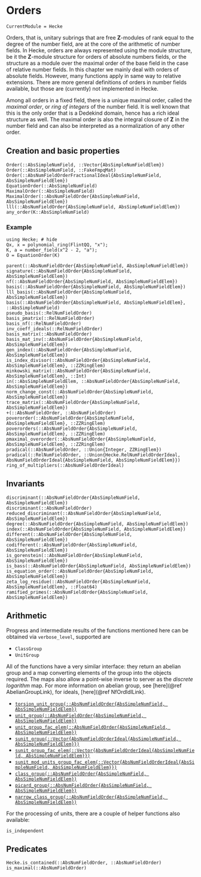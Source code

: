 # Orders
```@meta
CurrentModule = Hecke
```

Orders, that is, unitary subrings that are free $\mathbf{Z}$-modules of rank
equal to the degree of the number field, are at the core of the
arithmetic of number fields. In Hecke, orders are always represented
using the module structure, be it the $\mathbf{Z}$-module structure for orders
of absolute numbers fields, or the structure as a module over the
maximal order of the base field in the case of relative number fields.
In this chapter we mainly deal with orders of absolute fields.
However, many functions apply in same way to relative extensions.
There are more general definitions of orders in number fields
available, but those are (currently) not implemented in Hecke.

Among all orders in a fixed field, there is a unique maximal order,
called the *maximal order*, or *ring of integers* of the number field.
It is well known that this is the only order that is a Dedekind
domain, hence has a rich ideal structure as well.
The maximal order is also the integral closure of $\mathbf{Z}$ in the number field
and can also be interpreted as a normalization of any other order.

## Creation and basic properties

```@docs
Order(::AbsSimpleNumField, ::Vector{AbsSimpleNumFieldElem})
Order(::AbsSimpleNumField, ::FakeFmpqMat)
Order(::AbsNumFieldOrderFractionalIdeal{AbsSimpleNumField, AbsSimpleNumFieldElem})
EquationOrder(::AbsSimpleNumField)
MaximalOrder(::AbsSimpleNumField)
MaximalOrder(::AbsNumFieldOrder{AbsSimpleNumField, AbsSimpleNumFieldElem})
lll(::AbsNumFieldOrder{AbsSimpleNumField, AbsSimpleNumFieldElem})
any_order(K::AbsSimpleNumField)
```

### Example

```@repl
using Hecke; # hide
Qx, x = polynomial_ring(FlintQQ, "x");
K, a = number_field(x^2 - 2, "a");
O = EquationOrder(K)
```

```@docs
parent(::AbsNumFieldOrder{AbsSimpleNumField, AbsSimpleNumFieldElem})
signature(::AbsNumFieldOrder{AbsSimpleNumField, AbsSimpleNumFieldElem})
nf(::AbsNumFieldOrder{AbsSimpleNumField, AbsSimpleNumFieldElem})
basis(::AbsNumFieldOrder{AbsSimpleNumField, AbsSimpleNumFieldElem})
lll_basis(::AbsNumFieldOrder{AbsSimpleNumField, AbsSimpleNumFieldElem})
basis(::AbsNumFieldOrder{AbsSimpleNumField, AbsSimpleNumFieldElem}, ::AbsSimpleNumField)
pseudo_basis(::RelNumFieldOrder)
basis_pmatrix(::RelNumFieldOrder)
basis_nf(::RelNumFieldOrder)
inv_coeff_ideals(::RelNumFieldOrder)
basis_matrix(::AbsNumFieldOrder)
basis_mat_inv(::AbsNumFieldOrder{AbsSimpleNumField, AbsSimpleNumFieldElem})
gen_index(::AbsNumFieldOrder{AbsSimpleNumField, AbsSimpleNumFieldElem})
is_index_divisor(::AbsNumFieldOrder{AbsSimpleNumField, AbsSimpleNumFieldElem}, ::ZZRingElem)
minkowski_matrix(::AbsNumFieldOrder{AbsSimpleNumField, AbsSimpleNumFieldElem}, ::Int)
in(::AbsSimpleNumFieldElem, ::AbsNumFieldOrder{AbsSimpleNumField, AbsSimpleNumFieldElem})
norm_change_const(::AbsNumFieldOrder{AbsSimpleNumField, AbsSimpleNumFieldElem})
trace_matrix(::AbsNumFieldOrder{AbsSimpleNumField, AbsSimpleNumFieldElem})
+(::AbsNumFieldOrder, ::AbsNumFieldOrder)
poverorder(::AbsNumFieldOrder{AbsSimpleNumField, AbsSimpleNumFieldElem}, ::ZZRingElem)
poverorders(::AbsNumFieldOrder{AbsSimpleNumField, AbsSimpleNumFieldElem}, ::ZZRingElem)
pmaximal_overorder(::AbsNumFieldOrder{AbsSimpleNumField, AbsSimpleNumFieldElem}, ::ZZRingElem)
pradical(::AbsNumFieldOrder, ::Union{Integer, ZZRingElem})
pradical(::RelNumFieldOrder, ::Union{Hecke.RelNumFieldOrderIdeal, AbsNumFieldOrderIdeal{AbsSimpleNumField, AbsSimpleNumFieldElem}})
ring_of_multipliers(::AbsNumFieldOrderIdeal)

```

## Invariants

```@docs
discriminant(::AbsNumFieldOrder{AbsSimpleNumField, AbsSimpleNumFieldElem})
discriminant(::AbsNumFieldOrder)
reduced_discriminant(::AbsNumFieldOrder{AbsSimpleNumField, AbsSimpleNumFieldElem})
degree(::AbsNumFieldOrder{AbsSimpleNumField, AbsSimpleNumFieldElem})
index(::AbsNumFieldOrder{AbsSimpleNumField, AbsSimpleNumFieldElem})
different(::AbsNumFieldOrder{AbsSimpleNumField, AbsSimpleNumFieldElem})
codifferent(::AbsNumFieldOrder{AbsSimpleNumField, AbsSimpleNumFieldElem})
is_gorenstein(::AbsNumFieldOrder{AbsSimpleNumField, AbsSimpleNumFieldElem})
is_bass(::AbsNumFieldOrder{AbsSimpleNumField, AbsSimpleNumFieldElem})
is_equation_order(::AbsNumFieldOrder{AbsSimpleNumField, AbsSimpleNumFieldElem})
zeta_log_residue(::AbsNumFieldOrder{AbsSimpleNumField, AbsSimpleNumFieldElem}, ::Float64)
ramified_primes(::AbsNumFieldOrder{AbsSimpleNumField, AbsSimpleNumFieldElem})
```

## Arithmetic

Progress and intermediate results of the functions mentioned here
can be obtained via `verbose_level`, supported are

- `ClassGroup`
- `UnitGroup`

All of the functions have a very similar interface: they return
an abelian group and a map converting elements of the group
into the objects required. The maps also
allow a point-wise inverse to server as the *discrete logarithm* map.
For more information on abelian group, see [here](@ref AbelianGroupLink),
for ideals, [here](@ref NfOrdIdlLink).

- [`torsion_unit_group(::AbsNumFieldOrder{AbsSimpleNumField, AbsSimpleNumFieldElem})`](@ref)
- [`unit_group(::AbsNumFieldOrder{AbsSimpleNumField, AbsSimpleNumFieldElem})`](@ref)
- [`unit_group_fac_elem(::AbsNumFieldOrder{AbsSimpleNumField, AbsSimpleNumFieldElem})`](@ref)
- [`sunit_group(::Vector{AbsNumFieldOrderIdeal{AbsSimpleNumField, AbsSimpleNumFieldElem}})`](@ref)
- [`sunit_group_fac_elem(::Vector{AbsNumFieldOrderIdeal{AbsSimpleNumField, AbsSimpleNumFieldElem}})`](@ref)
- [`sunit_mod_units_group_fac_elem(::Vector{AbsNumFieldOrderIdeal{AbsSimpleNumField, AbsSimpleNumFieldElem}})`](@ref)
- [`class_group(::AbsNumFieldOrder{AbsSimpleNumField, AbsSimpleNumFieldElem})`](@ref)
- [`picard_group(::AbsNumFieldOrder{AbsSimpleNumField, AbsSimpleNumFieldElem})`](@ref)
- [`narrow_class_group(::AbsNumFieldOrder{AbsSimpleNumField, AbsSimpleNumFieldElem})`](@ref)

For the processing of units, there are a couple of helper functions
also available:

```@docs
is_independent
```

## Predicates

```@docs
Hecke.is_contained(::AbsNumFieldOrder, ::AbsNumFieldOrder)
is_maximal(::AbsNumFieldOrder)
```

